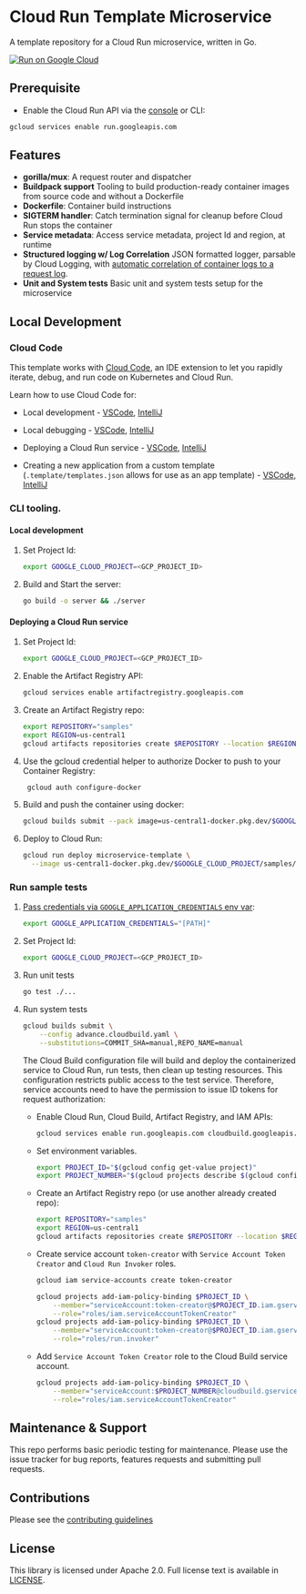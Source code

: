 # Cloud Run Template Microservice

A template repository for a Cloud Run microservice, written in Go.

[![Run on Google Cloud](https://deploy.cloud.run/button.svg)](https://deploy.cloud.run)

## Prerequisite

* Enable the Cloud Run API via the [console](https://console.cloud.google.com/apis/library/run.googleapis.com?_ga=2.124941642.1555267850.1615248624-203055525.1615245957) or CLI:

```bash
gcloud services enable run.googleapis.com
```

## Features

* **gorilla/mux**: A request router and dispatcher
* **Buildpack support** Tooling to build production-ready container images from source code and without a Dockerfile
* **Dockerfile**: Container build instructions
* **SIGTERM handler**: Catch termination signal for cleanup before Cloud Run stops the container
* **Service metadata**: Access service metadata, project Id and region, at runtime
* **Structured logging w/ Log Correlation** JSON formatted logger, parsable by Cloud Logging, with [automatic correlation of container logs to a request log](https://cloud.google.com/run/docs/logging#correlate-logs).
* **Unit and System tests** Basic unit and system tests setup for the microservice

## Local Development

### Cloud Code

This template works with [Cloud Code](https://cloud.google.com/code), an IDE extension
to let you rapidly iterate, debug, and run code on Kubernetes and Cloud Run.

Learn how to use Cloud Code for:

* Local development - [VSCode](https://cloud.google.com/code/docs/vscode/developing-a-cloud-run-service), [IntelliJ](https://cloud.google.com/code/docs/intellij/developing-a-cloud-run-service)

* Local debugging - [VSCode](https://cloud.google.com/code/docs/vscode/debugging-a-cloud-run-service), [IntelliJ](https://cloud.google.com/code/docs/intellij/debugging-a-cloud-run-service)

* Deploying a Cloud Run service - [VSCode](https://cloud.google.com/code/docs/vscode/deploying-a-cloud-run-service), [IntelliJ](https://cloud.google.com/code/docs/intellij/deploying-a-cloud-run-service)
*  Creating a new application from a custom template (`.template/templates.json` allows for use as an app template) - [VSCode](https://cloud.google.com/code/docs/vscode/create-app-from-custom-template), [IntelliJ](https://cloud.google.com/code/docs/intellij/create-app-from-custom-template)

### CLI tooling. 

#### Local development

1. Set Project Id:

    ```bash
    export GOOGLE_CLOUD_PROJECT=<GCP_PROJECT_ID>
    ```

2. Build and Start the server:

    ```bash
    go build -o server && ./server
    ```

#### Deploying a Cloud Run service

1. Set Project Id:

    ```bash
    export GOOGLE_CLOUD_PROJECT=<GCP_PROJECT_ID>
    ```

1. Enable the Artifact Registry API:
    ```bash
    gcloud services enable artifactregistry.googleapis.com
    ```

1. Create an Artifact Registry repo:
    ```bash
    export REPOSITORY="samples"
    export REGION=us-central1
    gcloud artifacts repositories create $REPOSITORY --location $REGION --repository-format "docker"
    ```
  
2. Use the gcloud credential helper to authorize Docker to push to your
   Container Registry:

   ```bash
    gcloud auth configure-docker
    ```

3. Build and push the container using docker:

    ```bash
    gcloud builds submit --pack image=us-central1-docker.pkg.dev/$GOOGLE_CLOUD_PROJECT/samples/microservice-template:manual
    ```

4. Deploy to Cloud Run:

    ```bash
    gcloud run deploy microservice-template \
      --image us-central1-docker.pkg.dev/$GOOGLE_CLOUD_PROJECT/samples/microservice-template:manual
    ```

### Run sample tests

1. [Pass credentials via `GOOGLE_APPLICATION_CREDENTIALS` env var](https://cloud.google.com/docs/authentication/production#passing_variable):

    ```bash
    export GOOGLE_APPLICATION_CREDENTIALS="[PATH]"
    ```

2. Set Project Id:

    ```bash
    export GOOGLE_CLOUD_PROJECT=<GCP_PROJECT_ID>
    ```

3. Run unit tests

    ```bash
    go test ./...
    ```

4. Run system tests

    ```bash
    gcloud builds submit \
        --config advance.cloudbuild.yaml \
        --substitutions=COMMIT_SHA=manual,REPO_NAME=manual
    ```

    The Cloud Build configuration file will build and deploy the containerized
    service to Cloud Run, run tests, then clean up testing resources. This
    configuration restricts public access to the test service. Therefore,
    service accounts need to have the permission to issue ID tokens for request
    authorization:
    * Enable Cloud Run, Cloud Build, Artifact Registry, and IAM APIs:
        ```bash
        gcloud services enable run.googleapis.com cloudbuild.googleapis.com iamcredentials.googleapis.com artifactregistry.googleapis.com
        ```

    * Set environment variables.
        ```bash
        export PROJECT_ID="$(gcloud config get-value project)"
        export PROJECT_NUMBER="$(gcloud projects describe $(gcloud config get-value project) --format='value(projectNumber)')"
        ```

    * Create an Artifact Registry repo (or use another already created repo):
        ```bash
        export REPOSITORY="samples"
        export REGION=us-central1
        gcloud artifacts repositories create $REPOSITORY --location $REGION --repository-format "docker"
        ```
  
    * Create service account `token-creator` with `Service Account Token Creator` and `Cloud Run Invoker` roles.

        ```bash
        gcloud iam service-accounts create token-creator

        gcloud projects add-iam-policy-binding $PROJECT_ID \
            --member="serviceAccount:token-creator@$PROJECT_ID.iam.gserviceaccount.com" \
            --role="roles/iam.serviceAccountTokenCreator"
        gcloud projects add-iam-policy-binding $PROJECT_ID \
            --member="serviceAccount:token-creator@$PROJECT_ID.iam.gserviceaccount.com" \
            --role="roles/run.invoker"
        ```

    * Add `Service Account Token Creator` role to the Cloud Build service account.

        ```bash
        gcloud projects add-iam-policy-binding $PROJECT_ID \
            --member="serviceAccount:$PROJECT_NUMBER@cloudbuild.gserviceaccount.com" \
            --role="roles/iam.serviceAccountTokenCreator"
        ```

## Maintenance & Support

This repo performs basic periodic testing for maintenance. Please use the issue tracker for bug reports, features requests and submitting pull requests.

## Contributions

Please see the [contributing guidelines](CONTRIBUTING.md)

## License

This library is licensed under Apache 2.0. Full license text is available in [LICENSE](LICENSE).
